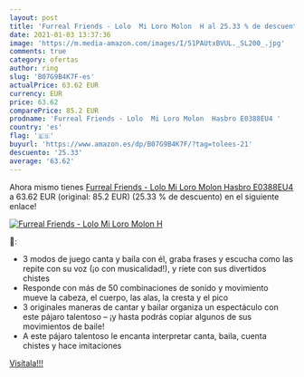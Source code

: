 ```yaml
---
layout: post
title: 'Furreal Friends - Lolo  Mi Loro Molon  H al 25.33 % de descuento'
date: 2021-01-03 13:37:36
image: 'https://m.media-amazon.com/images/I/51PAUtxBVUL._SL200_.jpg'
comments: true
category: ofertas
author: ring
slug: 'B07G9B4K7F-es'
actualPrice: 63.62 EUR
currency: EUR
price: 63.62
comparePrice: 85.2 EUR
prodname: 'Furreal Friends - Lolo  Mi Loro Molon  Hasbro E0388EU4 '
country: 'es'
flag: '🇪🇸'
buyurl: 'https://www.amazon.es/dp/B07G9B4K7F/?tag=tolees-21'
descuento: '25.33'
average: '63.62'
---
```


Ahora mismo tienes [Furreal Friends - Lolo  Mi Loro Molon  Hasbro E0388EU4 ](https://www.amazon.es/dp/B07G9B4K7F/?tag=tolees-21) a 63.62 EUR (original: 85.2 EUR) (25.33 %  de descuento) en el siguiente enlace!

[![Furreal Friends - Lolo  Mi Loro Molon  H](https://m.media-amazon.com/images/I/51PAUtxBVUL._SL200_.jpg)](https://www.amazon.es/dp/B07G9B4K7F/?tag=tolees-21)

🔎:

- 3 modos de juego canta y baila con él, graba frases y escucha como las repite con su voz (¡o con musicalidad!), y ríete con sus divertidos chistes
- Responde con más de 50 combinaciones de sonido y movimiento mueve la cabeza, el cuerpo, las alas, la cresta y el pico
- 3 originales maneras de cantar y bailar organiza un espectáculo con este pájaro talentoso – ¡y hasta podrás copiar algunos de sus movimientos de baile!
- A este pájaro talentoso le encanta interpretar canta, baila, cuenta chistes y hace imitaciones

[Visítala!!!](https://www.amazon.es/dp/B07G9B4K7F/?tag=tolees-21)
